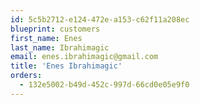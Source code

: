 ```yaml
---
id: 5c5b2712-e124-472e-a153-c62f11a208ec
blueprint: customers
first_name: Enes
last_name: Ibrahimagic
email: enes.ibrahimagic@gmail.com
title: 'Enes Ibrahimagic'
orders:
  - 132e5002-b49d-452c-997d-66cd0e05e9f0
---
```

